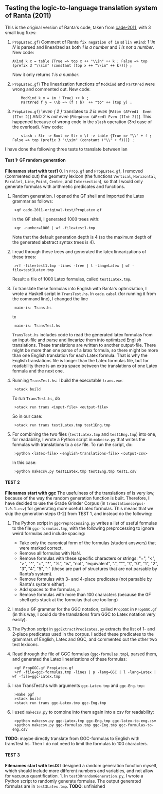 ## Testing the logic-to-language translation system of Ranta (2011)

This is the original version of Ranta's code, taken from [cade-2011](https://github.com/GrammaticalFramework/gf-contrib/tree/master/cade-2011), with 3 small bug fixes:
1. 	`PropLatex.gf`) Comment of Ranta `fix negation of in` at `lin AKind`: *1 \in N* is parsed and linearized as both *1 is a number* and *1 is not a number*. New code:
        
        AKind k x = table {True => top x ++ "\\in" ++ k ; False => top (prefix 3 "\\sim" (constant (top x ++ "\\in" ++ k)))} ;
	Now it only returns *1 is a number*.
2. 	`PropLatex.gf`) The linearization functions of `ModKind` and `PartPred` were wrong and commented out. New code:

			ModKind k m = (m ! True) ++ k ;
			PartPred f y = \\b => (f ! b)  ++ "to" ++ (top y) ;
3.	`PropLatex.gf`) *\even { 2 }* translates to *2 is even* (`PAtom (APred1  Even (IInt 2)`) AND *2 is not even* (`PNegAtom (APred1 Even (IInt 2))`). This happened because of wrong code in the `slash` operation (3rd case of the overload). New code: 

			slash : Str -> Bool => Str = \f -> table {True => "\\" + f ; False => top (prefix 3 "\\sim" (constant ("\\" + f)))} ;

I have done the following three tests to translate between lan										 
#### Test 1: GF random generation
**Filenames start with test1**
0. In `Prop.gf` and `PropLatex.gf`, I removed (commented out) the geometry lexicon (the functions `Vertical`, `Horizontal`, `Parallel`, `Line`, `Point`, `Centre`, and `Intersection`), so that I would only generate formulas with arithmetic predicates and functions.
   
1. Random generation. I opened the GF shell and imported the Latex grammar as follows:

	    >gf cade-2011-original-test/PropLatex.gf
   In the GF shell, I generated 1000 trees with:
   
		>gr -number=1000 | wf -file=test1.tmp
   Note that the default generation depth is 4 (so the maximum depth of the generated abstract syntax trees is 4).
		
2. I read through these trees and generated the latex linearizations of these trees:

		>rf -file=test1.tmp -lines -tree | l -lang=Latex | wf -file=test1Latex.tmp
		
   Result: a file of 1000 Latex formulas, called `test1Latex.tmp`.
   
3. To translate these formulas into English with Ranta's optmiziation, I wrote a Haskell script in `TransTest.hs`. In `cade.cabal` (for running it from the command line), I changed the line 

		main-is: Trans.hs 
	to
	
		main-is: TransTest.hs
		
    `TransTest.hs` includes code to read the generated latex formulas from an input-file and parse and linearize them into optimized English translations. These translations are written to another output-file. There might be more than one parse of a latex formula, so there might be more than one English translation for each Latex formula. That is why the English translations file is longer than the Latex formulas file, but for readability there is an extra space between the translations of one Latex formula and the next one.
4. Running `TransTest.hs`:
    I build the executable `trans.exe`:

		>stack build
		
    To run `TransTest.hs`, do

		>stack run trans <input-file> <output-file>
		
	So in our case:
	
		>stack run trans test1Latex.tmp test1Eng.tmp
		
6. For combining the two files (`test1Latex.tmp` and `test1Eng.tmp`) into one, for readability, I wrote a Python script in `makecsv.py` that writes the formulas with translations to a csv file. To run the script, do:

		>python <latex-file> <english-translations-file> <output-csv>
    In this case:
    
		>python makecsv.py test1Latex.tmp test1Eng.tmp test1.csv


#### TEST 2
**Filenames start with ggc**
The usefulness of the translations of is very low, because of the way the random generation function is built. Therefore, I have decided to use the Grade Grinder Corpus (in `translationcorpus-1.0.1.csv`) for generating more useful Latex formulas. This means that we skip the generation steps (1-2) from TEST 1, and instead do the following:

1. The Python script in `ggcPreprocessing.py` writes a list of useful formulas to the file `ggc-formulas.tmp`, with the following preprocessing to ignore weird formulas and include spacing:
	- Take only the canonical form of the formulas (student answers) that were marked correct.
	- Remove all formulas with NaN.
	- Remove formulas with these specific characters or strings: "=", "<", ">", "^", "+", "*", "%", "is", "not", "equivalent", ".", "\"", "\\", "0", "1", "2", "3", "4", "5", ":" (these are part of structures that are not parsable by Ranta’s system).
	- Remove formulas with 3- and 4-place predicates (not parsable by Ranta's system either).
	- Add spaces to the formulas, a
	- Remove formulas with more than 100 characters (because the GF shell gets stuck at the formulas that are too long)
2. I made a GF grammar for the GGC notation, called `PropGGC` in `PropGGC.gf` (in this way, I could do the translations from GGC to Latex notation very easily).
3. The Python script in `ggcExtractPredicates.py` extracts the list of 1- and 2-place predicates used in the corpus. I added these predicates to the grammars of English, Latex and GGC, and commented out the other two test lexicons.
5. Read through the file of GGC formulas (`ggc-formulas.tmp`), parsed them, and generated the Latex linearizations of these formulas:

		>gf PropGGC.gf PropLatex.gf
		>rf -file=ggc-formulas.tmp -lines | p -lang=GGC | l -lang=Latex | wf -file=ggc-Latex.tmp
6. I ran TransTest.hs with arguments `ggc-Latex.tmp` and `ggc-Eng.tmp`:

		>make pgf
		>stack build
		>stack run trans ggc-Latex.tmp ggc-Eng.tmp
		
7. I used `makecsv.py` to combine into them again into a csv for readability:

		>python makecsv.py ggc-Latex.tmp ggc-Eng.tmp ggc-latex-to-eng.csv
		>python makecsv.py ggc-formulas.tmp ggc-Eng.tmp ggc-formulas-to-eng.csv
		
**TODO**: maybe directly translate from GGC-formulas to English with transTest.hs. Then I do not need to limit the formulas to 100 characters.


#### TEST 3 
**Filenames start with test3**
I designed a random generation function myself, which should include more different numbers and variables, and not allow for vacuous quantification.
    1. In `test3RrandomGeneration.py`, I wrote a Python script to randomly generate formulas. The output generated formulas are in `test3Latex.tmp`.
**TODO**: unfinished